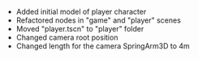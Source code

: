 - Added initial model of player character
- Refactored nodes in "game" and "player" scenes
- Moved "player.tscn" to "player" folder
- Changed camera root position
- Changed length for the camera SpringArm3D to 4m
